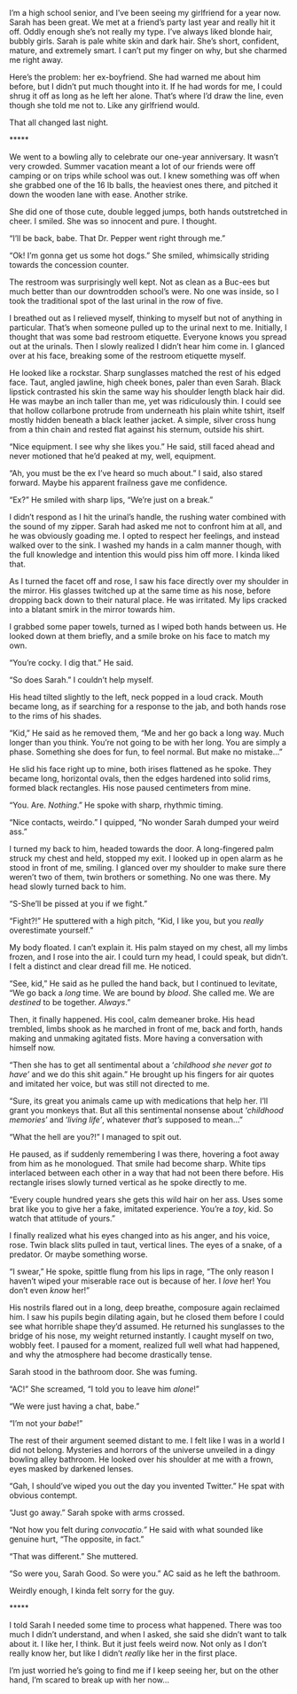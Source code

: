 I’m a high school senior, and I’ve been seeing my girlfriend for a year now. Sarah has been great. We met at a friend’s party last year and really hit it off. Oddly enough she’s not really my type. I’ve always liked blonde hair, bubbly girls. Sarah is pale white skin and dark hair. She’s short, confident, mature, and extremely smart. I can’t put my finger on why, but she charmed me right away.

Here’s the problem: her ex-boyfriend. She had warned me about him before, but I didn’t put much thought into it. If he had words for me, I could shrug it off as long as he left her alone. That’s where I’d draw the line, even though she told me not to. Like any girlfriend would.

That all changed last night.

\*\*\*\*\*

We went to a bowling ally to celebrate our one-year anniversary. It wasn’t very crowded. Summer vacation meant a lot of our friends were off camping or on trips while school was out. I knew something was off when she grabbed one of the 16 lb balls, the heaviest ones there, and pitched it down the wooden lane with ease. Another strike.

She did one of those cute, double legged jumps, both hands outstretched in cheer. I smiled. She was so innocent and pure. I thought.

“I’ll be back, babe. That Dr. Pepper went right through me.”

“Ok! I’m gonna get us some hot dogs.” She smiled, whimsically striding towards the concession counter.

The restroom was surprisingly well kept. Not as clean as a Buc-ees but much better than our downtrodden school’s were. No one was inside, so I took the traditional spot of the last urinal in the row of five.

I breathed out as I relieved myself, thinking to myself but not of anything in particular. That’s when someone pulled up to the urinal next to me. Initially, I thought that was some bad restroom etiquette. Everyone knows you spread out at the urinals. Then I slowly realized I didn’t hear him come in. I glanced over at his face, breaking some of the restroom etiquette myself.

He looked like a rockstar. Sharp sunglasses matched the rest of his edged face. Taut, angled jawline, high cheek bones, paler than even Sarah. Black lipstick contrasted his skin the same way his shoulder length black hair did. He was maybe an inch taller than me, yet was ridiculously thin. I could see that hollow collarbone protrude from underneath his plain white tshirt, itself mostly hidden beneath a black leather jacket. A simple, silver cross hung from a thin chain and rested flat against his sternum, outside his shirt.

“Nice equipment. I see why she likes you.” He said, still faced ahead and never motioned that he’d peaked at my, well, equipment.

“Ah, you must be the ex I’ve heard so much about.” I said, also stared forward. Maybe his apparent frailness gave me confidence.

“Ex?” He smiled with sharp lips, “We’re just on a break.”

I didn’t respond as I hit the urinal’s handle, the rushing water combined with the sound of my zipper. Sarah had asked me not to confront him at all, and he was obviously goading me. I opted to respect her feelings, and instead walked over to the sink. I washed my hands in a calm manner though, with the full knowledge and intention this would piss him off more. I kinda liked that.

As I turned the facet off and rose, I saw his face directly over my shoulder in the mirror. His glasses twitched up at the same time as his nose, before dropping back down to their natural place. He was irritated. My lips cracked into a blatant smirk in the mirror towards him.

I grabbed some paper towels, turned as I wiped both hands between us. He looked down at them briefly, and a smile broke on his face to match my own.

“You’re cocky. I dig that.” He said.

“So does Sarah.” I couldn’t help myself.

His head tilted slightly to the left, neck popped in a loud crack. Mouth became long, as if searching for a response to the jab, and both hands rose to the rims of his shades.

“Kid,” He said as he removed them, “Me and her go back a long way. Much longer than you think. You’re not going to be with her long. You are simply a phase. Something she does for fun, to feel normal. But make no mistake…”

He slid his face right up to mine, both irises flattened as he spoke. They became long, horizontal ovals, then the edges hardened into solid rims, formed black rectangles. His nose paused centimeters from mine.

“You. Are. *Nothing*.” He spoke with sharp, rhythmic timing.

“Nice contacts, weirdo.” I quipped, “No wonder Sarah dumped your weird ass.”

I turned my back to him, headed towards the door. A long-fingered palm struck my chest and held, stopped my exit. I looked up in open alarm as he stood in front of me, smiling. I glanced over my shoulder to make sure there weren’t two of them, twin brothers or something. No one was there. My head slowly turned back to him.

“S-She’ll be pissed at you if we fight.”

“Fight?!” He sputtered with a high pitch, “Kid, I like you, but you *really* overestimate yourself.”

My body floated. I can’t explain it. His palm stayed on my chest, all my limbs frozen, and I rose into the air. I could turn my head, I could speak, but didn’t. I felt a distinct and clear dread fill me. He noticed.

“See, kid,” He said as he pulled the hand back, but I continued to levitate, “We go back a *long* time. We are bound by *blood*. She called me. We are *destined* to be together. *Always*.”

Then, it finally happened. His cool, calm demeaner broke. His head trembled, limbs shook as he marched in front of me, back and forth, hands making and unmaking agitated fists. More having a conversation with himself now.

“Then she has to get all sentimental about a ‘*childhood she never got to have’* and we do this shit again.” He brought up his fingers for air quotes and imitated her voice, but was still not directed to me.

“Sure, its great you animals came up with medications that help her. I’ll grant you monkeys that. But all this sentimental nonsense about ‘*childhood memories*’ and ‘*living* *life’*, whatever *that’s* supposed to mean…”

“What the hell are you?!” I managed to spit out.

He paused, as if suddenly remembering I was there, hovering a foot away from him as he monologued. That smile had become sharp. White tips interlaced between each other in a way that had not been there before. His rectangle irises slowly turned vertical as he spoke directly to me.

“Every couple hundred years she gets this wild hair on her ass. Uses some brat like you to give her a fake, imitated experience. You’re a *toy*, kid. So watch that attitude of yours.”

I finally realized what his eyes changed into as his anger, and his voice, rose. Twin black slits pulled in taut, vertical lines. The eyes of a snake, of a predator. Or maybe something worse.

“I swear,” He spoke, spittle flung from his lips in rage, “The only reason I haven’t wiped your miserable race out is because of her. I *love* her! You don’t even *know* her!”

His nostrils flared out in a long, deep breathe, composure again reclaimed him. I saw his pupils begin dilating again, but he closed them before I could see what horrible shape they’d assumed. He returned his sunglasses to the bridge of his nose, my weight returned instantly. I caught myself on two, wobbly feet. I paused for a moment, realized full well what had happened, and why the atmosphere had become drastically tense.

Sarah stood in the bathroom door. She was fuming.

“AC!” She screamed, “I told you to leave him *alone*!”

“We were just having a chat, babe.”

“I’m not your *babe*!”

The rest of their argument seemed distant to me. I felt like I was in a world I did not belong. Mysteries and horrors of the universe unveiled in a dingy bowling alley bathroom. He looked over his shoulder at me with a frown, eyes masked by darkened lenses.

“Gah, I should’ve wiped you out the day you invented Twitter.” He spat with obvious contempt.

“Just go away.” Sarah spoke with arms crossed.

“Not how you felt during *convocatio.”* He said with what sounded like genuine hurt, “The opposite, in fact.”

“That was different.” She muttered.

“So were you, Sarah Good. So were you.” AC said as he left the bathroom.

Weirdly enough, I kinda felt sorry for the guy.

\*\*\*\*\*

I told Sarah I needed some time to process what happened. There was too much I didn’t understand, and when I asked, she said she didn’t want to talk about it. I like her, I think. But it just feels weird now. Not only as I don’t really know her, but like I didn’t *really* like her in the first place.

I’m just worried he’s going to find me if I keep seeing her, but on the other hand, I’m scared to break up with her now…